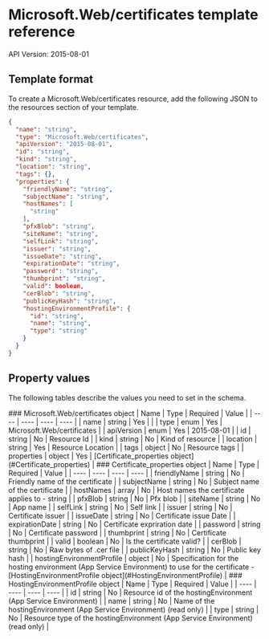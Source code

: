 # Microsoft.Web/certificates template reference
API Version: 2015-08-01
## Template format

To create a Microsoft.Web/certificates resource, add the following JSON to the resources section of your template.

```json
{
  "name": "string",
  "type": "Microsoft.Web/certificates",
  "apiVersion": "2015-08-01",
  "id": "string",
  "kind": "string",
  "location": "string",
  "tags": {},
  "properties": {
    "friendlyName": "string",
    "subjectName": "string",
    "hostNames": [
      "string"
    ],
    "pfxBlob": "string",
    "siteName": "string",
    "selfLink": "string",
    "issuer": "string",
    "issueDate": "string",
    "expirationDate": "string",
    "password": "string",
    "thumbprint": "string",
    "valid": boolean,
    "cerBlob": "string",
    "publicKeyHash": "string",
    "hostingEnvironmentProfile": {
      "id": "string",
      "name": "string",
      "type": "string"
    }
  }
}
```
## Property values

The following tables describe the values you need to set in the schema.

<a id="Microsoft.Web/certificates" />
### Microsoft.Web/certificates object
|  Name | Type | Required | Value |
|  ---- | ---- | ---- | ---- |
|  name | string | Yes |  |
|  type | enum | Yes | Microsoft.Web/certificates |
|  apiVersion | enum | Yes | 2015-08-01 |
|  id | string | No | Resource Id |
|  kind | string | No | Kind of resource |
|  location | string | Yes | Resource Location |
|  tags | object | No | Resource tags |
|  properties | object | Yes | [Certificate_properties object](#Certificate_properties) |


<a id="Certificate_properties" />
### Certificate_properties object
|  Name | Type | Required | Value |
|  ---- | ---- | ---- | ---- |
|  friendlyName | string | No | Friendly name of the certificate |
|  subjectName | string | No | Subject name of the certificate |
|  hostNames | array | No | Host names the certificate applies to - string |
|  pfxBlob | string | No | Pfx blob |
|  siteName | string | No | App name |
|  selfLink | string | No | Self link |
|  issuer | string | No | Certificate issuer |
|  issueDate | string | No | Certificate issue Date |
|  expirationDate | string | No | Certificate expriration date |
|  password | string | No | Certificate password |
|  thumbprint | string | No | Certificate thumbprint |
|  valid | boolean | No | Is the certificate valid? |
|  cerBlob | string | No | Raw bytes of .cer file |
|  publicKeyHash | string | No | Public key hash |
|  hostingEnvironmentProfile | object | No | Specification for the hosting environment (App Service Environment) to use for the certificate - [HostingEnvironmentProfile object](#HostingEnvironmentProfile) |


<a id="HostingEnvironmentProfile" />
### HostingEnvironmentProfile object
|  Name | Type | Required | Value |
|  ---- | ---- | ---- | ---- |
|  id | string | No | Resource id of the hostingEnvironment (App Service Environment) |
|  name | string | No | Name of the hostingEnvironment (App Service Environment) (read only) |
|  type | string | No | Resource type of the hostingEnvironment (App Service Environment) (read only) |

